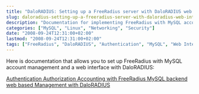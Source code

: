 ```yaml
---
title: "DaloRADIUS: Setting up a FreeRadius server with DaloRADIUS web interface"
slug: daloradius-setting-up-a-freeradius-server-with-daloradius-web-interface/
description: "Documentation for implementing FreeRadius with MySQL account management and DaloRADIUS web interface for Authentication, Authorization, and Accounting."
categories: ["MySQL", "Linux", "Networking", "Security"]
date: "2008-09-24T12:31:00+02:00"
lastmod: "2008-09-24T12:31:00+02:00"
tags: ["FreeRadius", "DaloRADIUS", "Authentication", "MySQL", "Web Interface", "AAA", "RADIUS"]
---
```


Here is documentation that allows you to set up FreeRadius with MySQL account management and a web interface with DaloRADIUS:

[Authentication Authorization Accounting with FreeRadius MySQL backend web based Management with DaloRADIUS](../../../static/pdf/authentication_authorization_accounting_with_freeradius_mysql_backend_web_based_management_with_daloradius.pdf)

